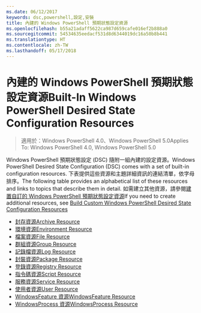 ```yaml
---
ms.date: 06/12/2017
keywords: dsc,powershell,設定,安裝
title: 內建的 Windows PowerShell 預期狀態設定資源
ms.openlocfilehash: b55a21adaff5622ca987d659cafe016ef2b888a0
ms.sourcegitcommit: 54534635eedacf531d8d6344019dc16a50b8b441
ms.translationtype: HT
ms.contentlocale: zh-TW
ms.lasthandoff: 05/17/2018
---
```

# <a name="built-in-windows-powershell-desired-state-configuration-resources"></a><span data-ttu-id="b89eb-103">內建的 Windows PowerShell 預期狀態設定資源</span><span class="sxs-lookup"><span data-stu-id="b89eb-103">Built-In Windows PowerShell Desired State Configuration Resources</span></span>

> <span data-ttu-id="b89eb-104">適用於：Windows PowerShell 4.0、Windows PowerShell 5.0</span><span class="sxs-lookup"><span data-stu-id="b89eb-104">Applies To: Windows PowerShell 4.0, Windows PowerShell 5.0</span></span>

<span data-ttu-id="b89eb-105">Windows PowerShell 預期狀態設定 (DSC) 隨附一組內建的設定資源。</span><span class="sxs-lookup"><span data-stu-id="b89eb-105">Windows PowerShell Desired State Configuration (DSC) comes with a set of built-in configuration resources.</span></span> <span data-ttu-id="b89eb-106">下表提供這些資源和主題詳細資訊的連結清單，依字母排序。</span><span class="sxs-lookup"><span data-stu-id="b89eb-106">The following table provides an alphabetical list of these resources and links to topics that describe them in detail.</span></span> <span data-ttu-id="b89eb-107">如需建立其他資源，請參閱[建置自訂的 Windows PowerShell 預期狀態設定資源](authoringResource.md)</span><span class="sxs-lookup"><span data-stu-id="b89eb-107">If you need to create additional resources, see [Build Custom Windows PowerShell Desired State Configuration Resources](authoringResource.md)</span></span>

* [<span data-ttu-id="b89eb-108">封存資源</span><span class="sxs-lookup"><span data-stu-id="b89eb-108">Archive Resource</span></span>](archiveResource.md)
* [<span data-ttu-id="b89eb-109">環境資源</span><span class="sxs-lookup"><span data-stu-id="b89eb-109">Environment Resource</span></span>](environmentResource.md)
* [<span data-ttu-id="b89eb-110">檔案資源</span><span class="sxs-lookup"><span data-stu-id="b89eb-110">File Resource</span></span>](fileResource.md)
* [<span data-ttu-id="b89eb-111">群組資源</span><span class="sxs-lookup"><span data-stu-id="b89eb-111">Group Resource</span></span>](groupResource.md)
* [<span data-ttu-id="b89eb-112">記錄檔資源</span><span class="sxs-lookup"><span data-stu-id="b89eb-112">Log Resource</span></span>](logResource.md)
* [<span data-ttu-id="b89eb-113">封裝資源</span><span class="sxs-lookup"><span data-stu-id="b89eb-113">Package Resource</span></span>](packageResource.md)
* [<span data-ttu-id="b89eb-114">登錄資源</span><span class="sxs-lookup"><span data-stu-id="b89eb-114">Registry Resource</span></span>](registryResource.md)
* [<span data-ttu-id="b89eb-115">指令碼資源</span><span class="sxs-lookup"><span data-stu-id="b89eb-115">Script Resource</span></span>](scriptResource.md)
* [<span data-ttu-id="b89eb-116">服務資源</span><span class="sxs-lookup"><span data-stu-id="b89eb-116">Service Resource</span></span>](serviceResource.md)
* [<span data-ttu-id="b89eb-117">使用者資源</span><span class="sxs-lookup"><span data-stu-id="b89eb-117">User Resource</span></span>](userResource.md)
* [<span data-ttu-id="b89eb-118">WindowsFeature 資源</span><span class="sxs-lookup"><span data-stu-id="b89eb-118">WindowsFeature Resource</span></span>](windowsfeatureResource.md)
* [<span data-ttu-id="b89eb-119">WindowsProcess 資源</span><span class="sxs-lookup"><span data-stu-id="b89eb-119">WindowsProcess Resource</span></span>](windowsProcessResource.md)